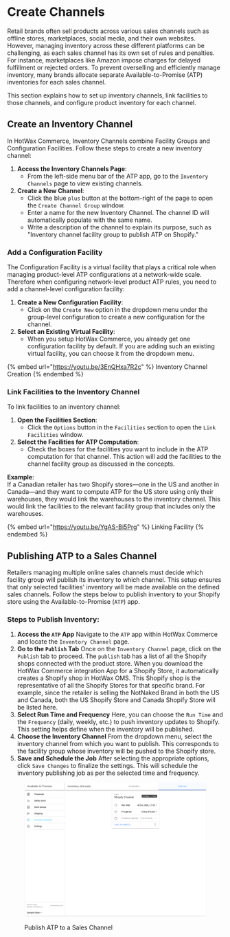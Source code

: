 # Create Channels

Retail brands often sell products across various sales channels such as offline stores, marketplaces, social media, and their own websites. However, managing inventory across these different platforms can be challenging, as each sales channel has its own set of rules and penalties. For instance, marketplaces like Amazon impose charges for delayed fulfillment or rejected orders. To prevent overselling and efficiently manage inventory, many brands allocate separate Available-to-Promise (ATP) inventories for each sales channel.

This section explains how to set up inventory channels, link facilities to those channels, and configure product inventory for each channel.

## Create an Inventory Channel

In HotWax Commerce, Inventory Channels combine Facility Groups and Configuration Facilities. Follow these steps to create a new inventory channel:

1. **Access the Inventory Channels Page**:
   * From the left-side menu bar of the ATP app, go to the `Inventory Channels` page to view existing channels.
2. **Create a New Channel**:
   * Click the blue `plus` button at the bottom-right of the page to open the `Create Channel Group` window.
   * Enter a name for the new Inventory Channel. The channel ID will automatically populate with the same name.
   * Write a description of the channel to explain its purpose, such as "Inventory channel facility group to publish ATP on Shopify."

### Add a Configuration Facility

The Configuration Facility is a virtual facility that plays a critical role when managing product-level ATP configurations at a network-wide scale. Therefore when configuring network-level product ATP rules, you need to add a channel-level configuration facility:

1. **Create a New Configuration Facility**:
   * Click on the `Create New` option in the dropdown menu under the group-level configuration to create a new configuration for the channel.
2. **Select an Existing Virtual Facility**:
   * When you setup HotWax Commerce, you already get one configuration facility by default. If you are adding such an existing virtual facility, you can choose it from the dropdown menu.

{% embed url="https://youtu.be/3EnQHxa7R2c" %}
Inventory Channel Creation
{% endembed %}



### Link Facilities to the Inventory Channel

To link facilities to an inventory channel:

1. **Open the Facilities Section**:
   * Click the `Options` button in the `Facilities` section to open the `Link Facilities` window.
2. **Select the Facilities for ATP Computation**:
   * Check the boxes for the facilities you want to include in the ATP computation for that channel. This action will add the facilities to the channel facility group as discussed in the concepts.

**Example**:\
If a Canadian retailer has two Shopify stores—one in the US and another in Canada—and they want to compute ATP for the US store using only their warehouses, they would link the warehouses to the inventory channel. This would link the facilities to the relevant facility group that includes only the warehouses.

{% embed url="https://youtu.be/YgAS-Bi5Prg" %}
Linking Facility
{% endembed %}



## Publishing ATP to a Sales Channel

Retailers managing multiple online sales channels must decide which facility group will publish its inventory to which channel. This setup ensures that only selected facilities' inventory will be made available on the defined sales channels. Follow the steps below to publish inventory to your Shopify store using the Available-to-Promise (`ATP`) app.

### Steps to Publish Inventory:

1. **Access the `ATP` App** Navigate to the `ATP` app within HotWax Commerce and locate the `Inventory Channel` page.
2. **Go to the `Publish` Tab** Once on the `Inventory Channel` page, click on the `Publish` tab to proceed. The `publish` tab has a list of all the Shopify shops connected with the product store. When you download the HotWax Commerce integration App for a Shopify Store, it automatically creates a Shopify shop in HotWax OMS. This Shopify shop is the representative of all the Shopify Stores for that specific brand. For example, since the retailer is selling the NotNaked Brand in both the US and Canada, both the US Shopify Store and Canada Shopify Store will be listed here.
3. **Select Run Time and Frequency** Here, you can choose the `Run Time` and the `Frequency` (daily, weekly, etc.) to push inventory updates to Shopify. This setting helps define when the inventory will be published.
4. **Choose the Inventory Channel** From the dropdown menu, select the inventory channel from which you want to publish. This corresponds to the facility group whose inventory will be pushed to the Shopify store.
5. **Save and Schedule the Job** After selecting the appropriate options, click `Save Changes` to finalize the settings. This will schedule the inventory publishing job as per the selected time and frequency.



<figure><img src="../.gitbook/assets/publish-atp-to-sales-channel 1.png" alt=""><figcaption><p>Publish ATP to a Sales Channel</p></figcaption></figure>




